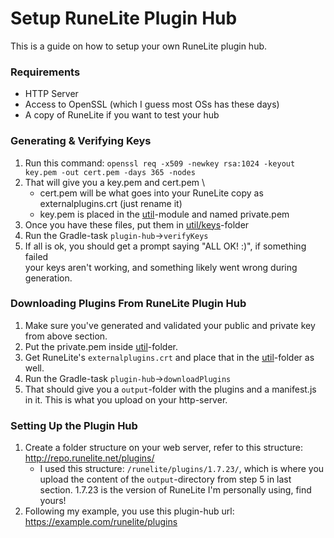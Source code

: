 # Setup RuneLite Plugin Hub
This is a guide on how to setup your own RuneLite plugin hub.

### Requirements
- HTTP Server
- Access to OpenSSL (which I guess most OSs has these days)
- A copy of RuneLite if you want to test your hub

### Generating & Verifying Keys
1. Run this command: `openssl req -x509 -newkey rsa:1024 -keyout key.pem -out cert.pem -days 365 -nodes`
2. That will give you a key.pem and cert.pem \
    - cert.pem will be what goes into your RuneLite copy as externalplugins.crt (just rename it)
    - key.pem is placed in the [util](/util)-module and named private.pem
3. Once you have these files, put them in [util/keys](/util/keys)-folder
4. Run the Gradle-task `plugin-hub`->`verifyKeys`
5. If all is ok, you should get a prompt saying "ALL OK! :)", if something failed \
    your keys aren't working, and something likely went wrong during generation.

### Downloading Plugins From RuneLite Plugin Hub
1. Make sure you've generated and validated your public and private key from above section.
2. Put the private.pem inside [util](/util)-folder.
3. Get RuneLite's `externalplugins.crt` and place that in the [util](/util)-folder as well.
4. Run the Gradle-task `plugin-hub`->`downloadPlugins`
5. That should give you a `output`-folder with the plugins and a manifest.js in it. This is what you upload on your http-server.

### Setting Up the Plugin Hub
1. Create a folder structure on your web server, refer to this structure: http://repo.runelite.net/plugins/
   - I used this structure: `/runelite/plugins/1.7.23/`, which is where you upload the content of the `output`-directory from step 5 in last section. 1.7.23 is the version of RuneLite I'm personally using, find yours!
2. Following my example, you use this plugin-hub url: https://example.com/runelite/plugins
